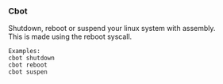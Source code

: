 ### Cbot
Shutdown, reboot or suspend your linux system with assembly.\
This is made using the reboot syscall.
```
Examples:
cbot shutdown
cbot reboot
cbot suspen
